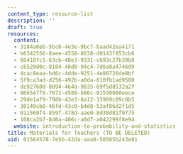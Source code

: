 ```yaml
---
content_type: resource-list
description: ''
draft: true
resources:
  content:
  - 3184a6eb-5bc6-4e3e-9bc7-baad42ea4171
  - b6342556-8aee-4558-8638-d0143f853cb6
  - 66410fc1-63cb-48e3-9331-c693c27b39b8
  - c6529d0c-8104-48d8-94c4-7d6a8a4746d9
  - 4cac8eaa-bd6c-4dde-9251-4e86726de8bf
  - 5f9ca3ad-d256-492b-a0da-810fb1ad9580
  - dc92760d-8094-464a-9035-69f5d8532a2f
  - 966547f6-7072-4589-b86c-01550080eece
  - 29de1af9-798b-43e3-8a12-15969c09c8b5
  - 38149cb8-46fd-43c0-b4d8-53af86d2f1d5
  - 011569f4-859f-478d-aae0-8d38d81f9775
  - 108ca2b7-8d0a-406c-a0d7-a042299f8e94
  website: introduction-to-probability-and-statistics
title: Materials for Teachers (TO BE DELETED)
uid: 01564578-7e5b-42da-aaa0-50505b243e81
---
```

